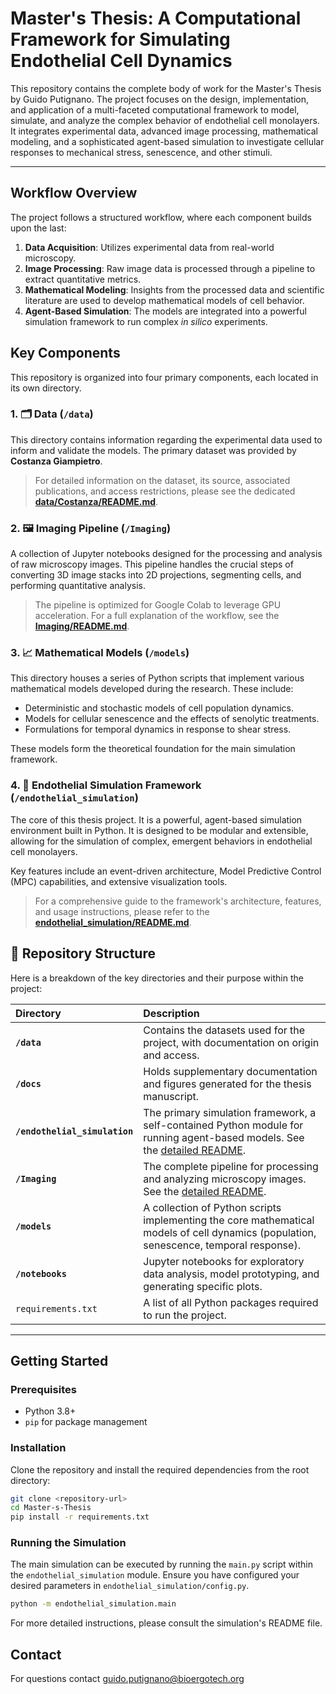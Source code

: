 # Master's Thesis: A Computational Framework for Simulating Endothelial Cell Dynamics

This repository contains the complete body of work for the Master's Thesis by Guido Putignano. The project focuses on the design, implementation, and application of a multi-faceted computational framework to model, simulate, and analyze the complex behavior of endothelial cell monolayers. It integrates experimental data, advanced image processing, mathematical modeling, and a sophisticated agent-based simulation to investigate cellular responses to mechanical stress, senescence, and other stimuli.

---

##  Workflow Overview

The project follows a structured workflow, where each component builds upon the last:

1.  **Data Acquisition**: Utilizes experimental data from real-world microscopy.
2.  **Image Processing**: Raw image data is processed through a pipeline to extract quantitative metrics.
3.  **Mathematical Modeling**: Insights from the processed data and scientific literature are used to develop mathematical models of cell behavior.
4.  **Agent-Based Simulation**: The models are integrated into a powerful simulation framework to run complex *in silico* experiments.

## Key Components

This repository is organized into four primary components, each located in its own directory.

### 1. 🗂️ Data (`/data`)

This directory contains information regarding the experimental data used to inform and validate the models. The primary dataset was provided by **Costanza Giampietro**.

> For detailed information on the dataset, its source, associated publications, and access restrictions, please see the dedicated **[data/Costanza/README.md](./data/Costanza/README.md)**.

### 2. 🖼️ Imaging Pipeline (`/Imaging`)

A collection of Jupyter notebooks designed for the processing and analysis of raw microscopy images. This pipeline handles the crucial steps of converting 3D image stacks into 2D projections, segmenting cells, and performing quantitative analysis.

> The pipeline is optimized for Google Colab to leverage GPU acceleration. For a full explanation of the workflow, see the **[Imaging/README.md](./Imaging/README.md)**.

### 3. 📈 Mathematical Models (`/models`)

This directory houses a series of Python scripts that implement various mathematical models developed during the research. These include:
- Deterministic and stochastic models of cell population dynamics.
- Models for cellular senescence and the effects of senolytic treatments.
- Formulations for temporal dynamics in response to shear stress.

These models form the theoretical foundation for the main simulation framework.

### 4. 🔬 Endothelial Simulation Framework (`/endothelial_simulation`)

The core of this thesis project. It is a powerful, agent-based simulation environment built in Python. It is designed to be modular and extensible, allowing for the simulation of complex, emergent behaviors in endothelial cell monolayers.

Key features include an event-driven architecture, Model Predictive Control (MPC) capabilities, and extensive visualization tools.

> For a comprehensive guide to the framework's architecture, features, and usage instructions, please refer to the **[endothelial_simulation/README.md](./endothelial_simulation/README.md)**.

## 📂 Repository Structure

Here is a breakdown of the key directories and their purpose within the project:

| Directory | Description |
| :--- | :--- |
| **`/data`** | Contains the datasets used for the project, with documentation on origin and access. |
| **`/docs`** | Holds supplementary documentation and figures generated for the thesis manuscript. |
| **`/endothelial_simulation`** | The primary simulation framework, a self-contained Python module for running agent-based models. See the [detailed README](./endothelial_simulation/README.md). |
| **`/Imaging`** | The complete pipeline for processing and analyzing microscopy images. See the [detailed README](./Imaging/README.md). |
| **`/models`** | A collection of Python scripts implementing the core mathematical models of cell dynamics (population, senescence, temporal response). |
| **`/notebooks`** | Jupyter notebooks for exploratory data analysis, model prototyping, and generating specific plots. |
| `requirements.txt` | A list of all Python packages required to run the project. |

---

## Getting Started

### Prerequisites

- Python 3.8+
- `pip` for package management

### Installation

Clone the repository and install the required dependencies from the root directory:

```bash
git clone <repository-url>
cd Master-s-Thesis
pip install -r requirements.txt
```

### Running the Simulation

The main simulation can be executed by running the `main.py` script within the `endothelial_simulation` module. Ensure you have configured your desired parameters in `endothelial_simulation/config.py`.

```bash
python -m endothelial_simulation.main
```

For more detailed instructions, please consult the simulation's README file.

## Contact
For questions contact guido.putignano@bioergotech.org
